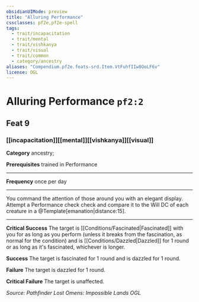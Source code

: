 ```yaml
---
obsidianUIMode: preview
title: "Alluring Performance"
cssclasses: pf2e,pf2e-spell
tags:
  - trait/incapacitation
  - trait/mental
  - trait/vishkanya
  - trait/visual
  - trait/common
  - category/ancestry
aliases: "Compendium.pf2e.feats-srd.Item.VtFuhfIIw8OoLF6v"
license: OGL
---
```

# Alluring Performance `pf2:2`
## Feat 9
### [[incapacitation]][[mental]][[vishkanya]][[visual]]

**Category** ancestry; 



**Prerequisites** trained in Performance
* * *
**Frequency** once per day

* * *

You command the attention of those around you with an elegant display. Attempt a Performance check check and compare it to the Will DC of each creature in a @Template\[emanation|distance:15\].

* * *

**Critical Success** The target is [[Conditions/Fascinated|Fascinated]] with you for as long as you perform (unless it breaks from the fascination, as normal for the condition) and is [[Conditions/Dazzled|Dazzled]] for 1 round or as long as it's fascinated, whichever is longer.

**Success** The target is fascinated for 1 round and is dazzled for 1 round.

**Failure** The target is dazzled for 1 round.

**Critical Failure** The target is unaffected.

*Source: Pathfinder Lost Omens: Impossible Lands*
*OGL*